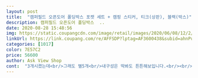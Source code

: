 ```yaml
---
layout: post 
title:  "캠퍼필드 오픈도어 폴딩박스 포켓 세트 + 캠핑 스티커, 티크(상판), 블랙(박스)" 
description: 캠퍼필드 오픈도어 폴딩박스  ..
date: 2020-08-28 15:48:56 
img: https://static.coupangcdn.com/image/retail/images/2020/06/08/12/2/9101d463-3194-44da-97ea-14000946e76d.jpg 
linkUrl: https://link.coupang.com/re/AFFSDP?lptag=AF3600438&subid=ahnPublicAsk&pageKey=1675344733&itemId=2854301181&vendorItemId=70428087902&traceid=V0-113-3da9493c2c26172e 
categories: [1017] 
color: 7E57C2 
price: 56600 
author: Ask View Shop 
cont:  "3개시켰는데<br/>그래도 별5개<br/>내구성은 딱봐도 튼튼해보입니다.<br/><br/>다 다르게올줄알았는데<br/>딸과 스티커 붙이는 놀이를 하게 해줘서 별 5점 ㅋㅋ<br/>반품 안했어요 나무뚜껑 유용하게 쓰일거 같아요<br/>사고나니 조금 비싸다는 느낌 있습니다<br/>상판 나무는 굉장히 견고하고 깔끔해서 매우 만족합니다.<br/><br/>스티커가 랜덤발송이라<br/>아직 사용은 안해봤는데 플라스틱재질이라 약간 유격은 있네요<br/>앞에 캠핑필드 글씨도 번져있고... <br/> 머 제품 하자가 있는게 아니기에<br/>이게좀 아쉽지만<br/>전체적으로 만족합니다.<br/><br/>캠핑가서 사용하기 매우 좋을거같네요<br/>크기는 생각보다 커요 캔맥주를 500ml 넣는다면... <br/> 40개는 넣을거 같은 느낌적인 느낌... <br/><br/>후기보고 샀는데 박스 옆면부는 접이식이라 사용하기 편하고 깔끔해서 좋습니다.<br/><br/>" 
---
```

